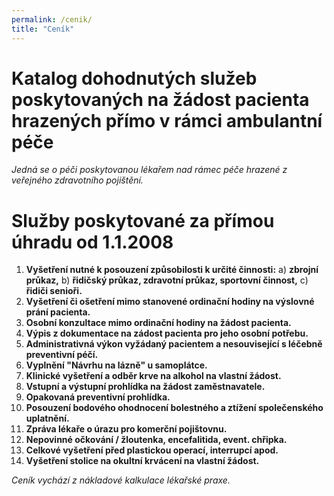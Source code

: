 ```yaml
---
permalink: /cenik/
title: "Ceník"
---
```


# Katalog dohodnutých služeb poskytovaných na žádost pacienta hrazených přímo v rámci ambulantní péče
_Jedná se o péči poskytovanou lékařem nad rámec péče hrazené z veřejného zdravotního pojištění._

# Služby poskytované za přímou úhradu od 1.1.2008
1. **Vyšetření nutné k posouzení způsobilosti k určité činnosti:**
a) **zbrojní průkaz,**
b) **řidičský průkaz, zdravotní průkaz, sportovní činnost,**
c) **řidiči senioři.**
2. **Vyšetření či ošetření mimo stanovené ordinační hodiny na výslovné prání pacienta.**
3. **Osobní konzultace mimo ordinační hodiny na žádost pacienta.**
4. **Výpis z dokumentace na zádost pacienta pro jeho osobní potřebu.**
5. **Administrativná výkon vyžádaný pacientem a nesouvisející s léčebně preventivní péčí.**
6. **Vyplnění "Návrhu na lázně" u samoplátce.**
7. **Klinické vyšetření a odběr krve na alkohol na vlastní žádost.**
8. **Vstupní a výstupní prohlídka na žádost zaměstnavatele.**
9. **Opakovaná preventivní prohlídka.**
10. **Posouzení bodového ohodnocení bolestného a ztížení společenského uplatnění.**
11. **Zpráva lékaře o úrazu pro komerční pojištovnu.**
12. **Nepovinné očkování / žloutenka, encefalitida, event. chřipka.**
13. **Celkové vyšetření před plastickou operací, interrupcí apod.**
14. **Vyšetření stolice na okultní krvácení na vlastní žádost.**

*Ceník vychází z nákladové kalkulace lékařské praxe.*
